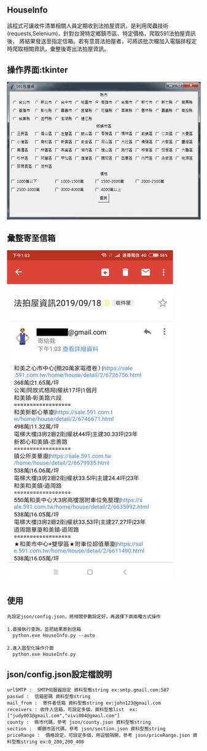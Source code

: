 ## HouseInfo
該程式可讓收件清單相關人員定期收到法拍屋資訊，是利用爬蟲技術(requests,Selenium)，針對台灣特定鄉鎮市區、特定價格，爬取591法拍屋資訊後，
將結果發送至指定信箱。若有意買法拍屋者，可將該批次檔加入電腦排程定時爬取相關資訊，彙整後寄出法拍屋資訊。

## 操作界面:tkinter

![logo](img/02.jpg)

## 彙整寄至信箱

![logo](img/01.jpg)

## 使用
```shell
先設定json/config.json，將相關參數設定好，再選擇下面兩種方式操作

1.直接執行查詢，並把結果寄到信箱
  python.exe HouseInfo.py --auto 

2.進入圖型化操作介面
  python.exe HouseInfo.py
```
## json/config.json設定檔說明 
```
urlSMTP :  SMTP伺服器設定 資料型態string ex:smtp.gmail.com:587
passwd :  信箱密碼 資料型態string
mail_from :  寄件者信箱 資料型態string ex:john123@gmail.com
receivers : 收件人信箱，可設定多個，資料型態list  ex:["judy003@gmail.com","vivi004@gmail.com"]
county :  縣市代碼，參考 json/county.json 資料型態string
section :  鄉鎮市區代碼，參考 json/section.json 資料型態string
priceRange :  價格設定，可設定多個，用逗號隔開，參考 json/priceRange.json 資料型態string ex:0_200,200_400

```
